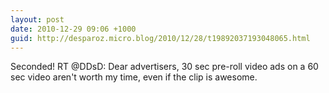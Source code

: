 ```yaml
---
layout: post
date: 2010-12-29 09:06 +1000
guid: http://desparoz.micro.blog/2010/12/28/t19892037193048065.html
---
```

Seconded! RT @DDsD: Dear advertisers, 30 sec pre-roll video ads on a 60 sec video aren't worth my time, even if the clip is awesome.
